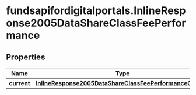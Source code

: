 # fundsapifordigitalportals.InlineResponse2005DataShareClassFeePerformance

## Properties

Name | Type | Description | Notes
------------ | ------------- | ------------- | -------------
**current** | [**InlineResponse2005DataShareClassFeePerformanceCurrent**](InlineResponse2005DataShareClassFeePerformanceCurrent.md) |  | [optional] 


